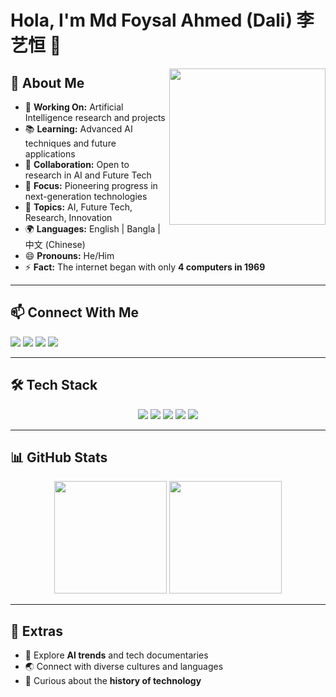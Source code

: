# Hola, I'm Md Foysal Ahmed (Dali) 李艺恒 👋  

<img align="right" src="https://media.giphy.com/media/Q7SKqn3G97xpmfSOvG/giphy.gif" width="250"/>

## 🔬 About Me  
- 🎯 **Working On:** Artificial Intelligence research and projects  
- 📚 **Learning:** Advanced AI techniques and future applications  
- 🤝 **Collaboration:** Open to research in AI and Future Tech  
- 🚀 **Focus:** Pioneering progress in next-generation technologies  
- 💬 **Topics:** AI, Future Tech, Research, Innovation  
- 🌍 **Languages:** English | Bangla | 中文 (Chinese)  
- 😄 **Pronouns:** He/Him  
- ⚡ **Fact:** The internet began with only **4 computers in 1969**  

---

## 📫 Connect With Me  
<p>
  <a href="mailto:foysal.dali.fd@hotmail.com"><img src="https://img.shields.io/badge/Email-0078D4?style=for-the-badge&logo=Microsoft-Outlook&logoColor=white"/></a>
  <a href="mailto:foysaldali@mails.swust.edu.cn"><img src="https://img.shields.io/badge/Academic%20Mail-0078D4?style=for-the-badge&logo=Minutemailer&logoColor=white"/></a>
  <a href="https://www.linkedin.com/in/mdfoysalahmed"><img src="https://img.shields.io/badge/LinkedIn-0A66C2?style=for-the-badge&logo=linkedin&logoColor=white"/></a>
  <a href="https://github.com/Foysaldali"><img src="https://img.shields.io/badge/GitHub-171515?style=for-the-badge&logo=github&logoColor=white"/></a>
</p>

---

## 🛠️ Tech Stack  
<p align="center">
  <img src="https://img.shields.io/badge/Python-FFD43B?style=for-the-badge&logo=python&logoColor=blue"/>
  <img src="https://img.shields.io/badge/TensorFlow-FF6F00?style=for-the-badge&logo=tensorflow&logoColor=white"/>
  <img src="https://img.shields.io/badge/PyTorch-EE4C2C?style=for-the-badge&logo=pytorch&logoColor=white"/>
  <img src="https://img.shields.io/badge/Scikit--learn-F7931E?style=for-the-badge&logo=scikit-learn&logoColor=white"/>
  <img src="https://img.shields.io/badge/Keras-D00000?style=for-the-badge&logo=keras&logoColor=white"/>
</p>  

---

## 📊 GitHub Stats  
<p align="center">
  <img src="https://github-readme-stats.vercel.app/api?username=Foysaldali&show_icons=true&theme=tokyonight" height="180"/>
  <img src="https://github-readme-stats.vercel.app/api/top-langs/?username=Foysaldali&layout=compact&theme=tokyonight" height="180"/>
</p>

---

## 🌟 Extras  
- 🎥 Explore **AI trends** and tech documentaries  
- 🌏 Connect with diverse cultures and languages  
- 📖 Curious about the **history of technology**  
